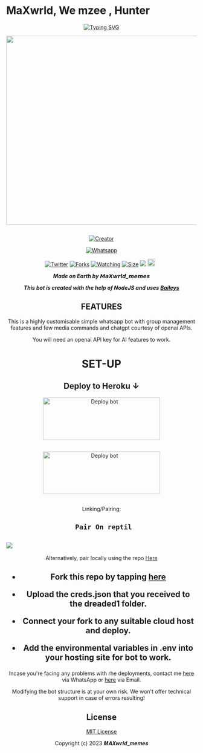# MaXwrld, We mzee , Hunter
<div align="center">
<a href="https://git.io/typing-svg"><img src="https://readme-typing-svg.demolab.com?font=Black+Ops+One&size=50&pause=1000&color=1BAFBAFF&center=true&width=910&height=100&lines=𝙅𝙐𝙄𝘾𝙀_𝙒𝙍𝙇𝘿;WHATSAPP+BOT;CREATED+BY+MaXwrld_Memes" alt="Typing SVG" /></a>
  </p>
  
<p align="center">
<img src="https://telegra.ph/file/2ee43c1b3725dcc17ccfc.jpg" width="650" height="500"/>
</p>
<p align="center">
  <a href="#"><img src="http://readme-typing-svg.herokuapp.com?color=d1fa02&center=true&vCenter=true&multiline=false&lines=JUICE_WRLD+WHATSAPP+BOT" alt="">
</p>
<p align="center">
<a href="#"><img title="Creator" src="https://img.shields.io/badge/Creator-MaXwrld_Memes-red.svg?style=for-the-badge&logo=github"></a>
</p>
<p align="center">
<a href="'https://wa.me/254742516017yoh+𝙈𝙖𝙓𝙬𝙧𝙡𝙙_𝙈𝙀𝙈𝙀𝙎 +nishow+venye+nitadeploy+JUICE_WRLD'"><img title="Whatsapp" src="'https://wa.me/12562560078yoh𝙈𝘼𝙓𝙒𝙍𝙇𝘿_𝙈𝙀𝙈𝙀𝙎 +nishow+venye+nitadeploy+JUICE_WRLD'?color=green&style=flat-square"></a>
  
<a href="https://wa.me/254742516017yoh+𝙈𝘼𝙓𝙒𝙍𝙇𝘿_𝙈𝙀𝙈𝙀𝙎"><img title="Twitter" src="https://x.com/NSirm5?s=09?color=black&style=flat-square"></a>
<a href="https://github.com/maxwrldmemes/JUICE_WRLD/network/members"><img title="Forks" src="https://img.shields.io/github/fork/drexmose/drex-ai?color=yellow&style=flat-square"></a>
<a href="https://github.com/owlai01/drex-ai/watchers"><img title="Watching" src="https://img.shields.io/github/watchers/drexmose/drex-ai?label=Watchers&color=red&style=flat-square"></a>
<a href="https://github.com/maxwrldmemes/JUICE_WRLD/"><img title="Size" src="https://img.shields.io/github/repo-size/AlipBot/Api-Alpis?style=flat-square&color=darkred"></a>
<a href="https://hits.seeyoufarm.com"><img src="https://hits.seeyoufarm.com/api/count/incr/badge.svg?url=https://github.com/owlai01/Owl-Ai/%2Fhit-counter&count_bg=%2379C83D&title_bg=%23555555&icon=probot.svg&icon_color=%2304FF00&title=hits&edge_flat=false"/></a>
<a href="https://github.com/owlai01/JUICE_WRLD/graphs/commit-activity"><img height="20" src="https://img.shields.io/badge/Maintained-No-red.svg"></a>&nbsp;&nbsp;
</p>


***Made on Earth by 𝙈𝙖𝙓𝙬𝙧𝙡𝙙_𝙢𝙚𝙢𝙚𝙨***


***This bot is created with the help of NodeJS and uses [Baileys](https://github.com/adiwajshing/Baileys)***

## FEATURES
This is a highly customisable simple whatsapp bot with group management features and few media commands and chatgpt courtesy of openai APIs.

You will need an openai API key for AI features to work.

# SET-UP

## Deploy to Heroku ↓

<a href="https://github.com/maxwrldmemes/deploy-JUICE_WRLD/fork" target="blank"><img align="center" src="https://telegra.ph/file/2ee43c1b3725dcc17ccfc.jpg" alt="Deploy bot" height="112" width="310" /></a>
  <div>
<br>
<a href="https://dashboard.heroku.com/new-app?template=https://github.com/{GitHubUsername}/JUICE_WRLD"
" target="blank"><img align="center" src="https://i.imgur.com/6rs61MY.png" alt="Deploy bot" height="112" width="310" /></a>
  <div>
<br>
    
Linking/Pairing:


## ` Pair On reptil`
<h2 align="left">  <a href="https://replit.com/@darkintent120/Pairing-drex9"><img src="https://repl.it/badge/github/quiec/whatsasena" />
</a>
</h2>

Alternatively, pair locally using the repo [Here](https://github.com/Fortunatusmokaya/DREADED-PAIRING)

    
<h2 align="center">   



    
<h2 align="center">   

- Fork this repo by tapping  [here](https://github.com/maxwrldmemes/JUICE_WRLD/fork)


- Upload the creds.json that you received to the dreaded1 folder.

- Connect your fork to any suitable cloud host and deploy.

- Add the environmental variables in .env into your hosting site for bot to work.
</h2>
 
     

    
 



Incase you're facing any problems with rhe deployments, contact me  [here](https://wa.me/254742516017) via WhatsApp or [here](darkintent120@gmail.com) via Email.

Modifying the bot structure is at your own risk. We won't offer technical support in case of errors resulting!


## License

[MIT License](https://https://github.com/drexmose/Cdrex-ai/blob/main/LICENSE)

Copyright (c) 2023 𝑴𝑨𝑿𝒘𝒓𝒍𝒅_𝒎𝒆𝒎𝒆𝒔


